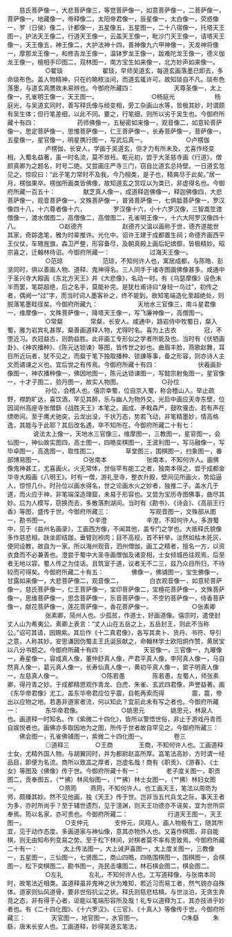 <!-- { "loadSidebar": true } -->
　　慈氏菩萨像一，大悲菩萨像三，等觉菩萨像一，如意菩萨像一，二菩萨像一，菩萨像一，地藏像一，帝释像二，太阳帝君像一，辰星像一，太白像一，荧惑像一，罗（日侯）像二，计都像一，五星像五，五星图一，二十八宿像一，托塔天王图一，护法天王像二，行道天王像一，云盖天王像一，毗沙门天王像一，请塔天王像一，天王像五，神王像二，大护法神十四，善神像九六甲神像一，天龙神将像一，摩那龙王像一，和修吉龙王像一，温钵罗龙王像一，跋难陀龙王像一，德义伽龙王像一，檀相手印图二，双林图一，南方宝生如来像一，北方妙声如来像一。
　　
　　　　○翟琰
　　
　　　　翟琰，早师吴道玄，每道玄画落墨已即去，多命琰布色。盖人物精神，只在约略秾淡间，而道玄辄许可。故知琰自不凡。琰布色落墨，与道玄真赝故未易辨也。今御府所藏四：
　　
　　　　天尊圣像一，太上像一，孔雀明王像一，天王图一。
　　
　　
　　　　○杨庭光
　　
　　　　杨庭光，与吴道玄同时，善写释氏像与经变相，旁工杂画山水等，皆极其妙，时谓颇有吴生体；但行笔差细，以此不同。要之，行笔细，则所以劣于吴生也。今御府所藏十有四：
　　
　　　　药师佛像一，五秘密如来像一，观音像二，如意轮菩萨像一，思定菩萨像一，思惟菩萨像一，仁王菩萨像一，长寿菩萨像一，菩萨像一，五星像一，星官像一，明星携行图一，写武后真一。
　　
　　　　○卢楞伽
　　
　　　　卢楞伽，长安人，学画于吴道玄，但才力有所未及。尤喜作经变相，入蜀名益著，虽一时名流，莫不敛衽。乾元初，尝于大圣慈寺画《行道》，僧颜真卿为之题名，时号二绝。又尝画庄严寺三门，窃自比道玄总持壁。一日道玄忽见之，惊叹曰：“此子笔力常时不及我，今乃相类，是子也，精爽尽于此矣。”居一月，楞伽果卒。楞伽所画类皆佛像，故知道玄之赏叹以为类已，非虚得名也。今御府所藏一百五十：
　　
　　献芝真人像一，成道释迦佛像一，释迦佛像四，大悲菩萨像一，观音菩萨像一，文殊菩萨像一，普贤菩萨像一，七俱胝菩萨像一，罗汉像四十八，十六尊者像十六，
　　
　　罗汉像十六，小十六罗汉像，三智嵩笠渡僧像一，渡水僧图二，高僧像二，高僧图二，孔雀明王像一，十六大阿罗汉像四十八。
　　
　　　　○赵德齐
　　
　　　　赵德齐父温以画称于世，德齐遂能世其家，奇踪逸笔，雅为时辈推许。光化中。诏许王建于成都置生祠；命德齐画西平王仪仗，车辂旌旗，森卫严整，形容备尽，及朝真殿上画后妃嫔御，皆极精妙。昭宗喜之，迁翰林待诏。今御府所藏一：
　　
　　　　过海天王像一。
　　
　　　　○范琼
　　
　　　　范琼，不知何许人也，寓居成都，与陈皓、彭坚同时，俱以善画人物、道释、鬼神得名。三人同手于诸寺图画佛像甚多。咸通中于圣兴寺大殿画《东北方天王》并《大悲像》，名动一时。有《乌瑟摩像》设色未半而罢，笔踪超绝，后之名手，莫能补完。是犹杜甫诗曰“身轻一鸟过”，初传之者，偶阙一“过”字，而当时词人墨客补之，终不能到。故知笔端造化至超绝处，则脱落笔墨畦径矣。今御府所藏九：
　　
　　　　天地水三官像三，南斗星君像一，维摩像一，文殊菩萨像一，降塔天王像一，写飞廉神像一，高僧图一。
　　
　　　　○常粲
　　
　　常粲，长安人。咸通中，路岩侍中牧蜀日，粲入蜀，雅为岩宾礼甚厚。粲善画道释人物，尤得时名。喜为上古衣
　　
　　冠，不堕近习。衣冠益古，则韵益胜。此非画工专形似之学者所能及也。当时有《伏牺画卦》、《神农播种》、《陈元达锁谏》等图，皆传世之妙也。曲眉丰脸，燕歌赵舞，耳目所近玩者，犹不见之，而粲于笔下独取播种、锁諌等事，备之形容，则亦诗人主文而谲谏之义也。宜后世之有传焉。今御府所藏十有四：
　　
　　　　伏羲画卦像图一，神农播种像一，佛因地图一，陈元达锁谏图一，写懿宗射兔图一，星官像一，十才子图二，验丹图一，故实人物图。
　　
　　　　○孙位
　　
　　　　孙位，会稽人也。僖宗幸蜀，位自京入蜀，称会稽山人。举止疏野，襟韵旷达，喜饮酒，罕见其醉，乐与幽人为物外交。光启中画应天寺东壁，位因润州高座寺张僧繇《战胜天王》本笔之。画成、矛戟森严，鼓吹戛击，若有声在缥缈间。至于鹰犬驰突，云龙出没，千状万态，势若飞动，非笔精墨妙，情高格逸，其能与于此耶？其后改名遇，卒不知所在。今御府所藏二十有七：
　　
　　说法太上像一，天地水三官像三，维摩图一，三教图一，星官图一，会仙图一，神仙故实图四，高士图一，四皓奕棋图一，王波利图一，写马融像一，写毕卓图一，高逸图一，取性图二，
　　
　　草堂图三，围棋图一，扫象图一，番部博易图一。
　　
　　　　○张南本
　　
　　　　张南本，不知何许人。画佛像鬼神甚工，尤喜画火。火无常体，世俗罕有能工之者，独南本得之。尝于成都金华寺大殿画《八明王》。时有一僧，游礼至寺，整衣升殿，壁间见所画火，势焰逼人，惊怛几仆。时孙位以画水得名，世之论画水火之妙者，独推二子。盖水几于道，而火应于神，非笔端深造理窟，未易于形容也。又尝为宝历寺图佛事，曲尽其妙。后为人模写，窃换而去，多散落荆湖间。当时有《勘书》、《诗会》、《高丽王行香》等图，盛传于世。今御府所藏三：
　　
　　　　写观音图一，文殊部从图一，勘书图一。
　　
　　　　○辛澄
　　
　　　　辛澄，不知何许人。多游蜀中，见于《益州名画录》，工画西方像，不闻其他，盖专门之学也。大抵释氏貌像多作慈悲相，趺坐即结跏，垂臂则袒肉；目不高视，首不轩举，淡然如枯木死灰，便同设教，故自为一家。所以海州观音，泗州僧伽，画工之精者，擅名一方，以资衣食而不必兼善也。澄尝于蜀中大圣寺画僧伽及诸变相，士女倾城邑往观焉，后至者无地以容。蜀人传之为佳话。且筑室于道，议者无不二三，兹乃众目所归，不待较而可得矣。今御府所藏二十有五：
　　
　　佛像一，佛铺图一，宝生佛像一，甘露如来像一，大悲菩萨像二，观音像二，
　　
　　白衣观音像一，如意轮菩萨像一，慈氏菩萨像一，仁王菩萨像一，宝印菩萨像二，宝檀花菩萨像一，文殊菩萨像一，思维菩萨像一，思念菩萨像一，乐音菩萨像一，不空钓菩萨像一，侍香菩萨像一，献花菩萨像一，莲花菩萨像一，香花菩萨像一。
　　
　　　　○张素卿
　　
　　　　张素卿，简州人也。少孤贫，作道士，好画道像。僖宗时，遣使封丈人山为希夷公。素卿上表言：“丈人山在五岳之上，五岳封王，则此不当称公。”诏可其请，因赐紫。其后作《十二真君像》，各写其卖卜、货丹、书符、导引之意，人称其妙。安思谦因伪蜀主王氏诞辰献之，命翰林学士欧阳炯作赞，黄居宝以八分书题之。今御府所藏十有四：
　　
　　　　天官像一，三官像一，九曜像一，寿星像一，容成真人像，董仲舒真人像，严君平真人像，李阿真人像一，马自然真人像一，葛元真人像一，长寿仙真人像一，黄初平真人像一，窦子明真人像一，左慈真人像一。
　　
　　　　○陈若愚
　　
　　陈若愚，左蜀人，师张素卿，得丹青之妙。于成都精思观作青龙、白虎、朱雀、玄武四君像，声誉益著。画《东华帝君像》尤工。盖东华帝君应位乎震，自乾再索而得
　　
　　震，震，帝出以应物之地。若愚非道家者流，何以知此？宜前此未有写之者也。今御府所藏一：
　　　　东华帝君像。
　　
　　　　○姚思元
　　　　姚思元，林泉人也。画道释一时知名。作《紫微二十四化》，皆所以警悟世俗，非止于游戏丹青而自娱悦者也。画佛亦多取因地为之图，所传于世者故自罕见之。今御府所藏三：
　　佛会图一，孔雀佛铺图一，紫微二十四化图一。
　　
　　卷三
　　
　　　　◎道释三
　　　　○王商
　　　　王商，不知何许人也。工画道释士女，尤精外国人物。与胡翼同时，并为都尉赵嵓所厚。嵓笔法高妙，方时谓一经品目，即便为名流。商所以致嵓之厚者，岂虚名哉！商有《职贡》、《游春》、《士女》等图及《佛像》传于世。今御府所藏十有一：
　　　　老子度关图一，职贡图二，贡奉图五，（艹拂）林风俗图一，（艹拂）林士女图一，（艹拂）林妇女图一。
　　
　　　　○燕筠
　　燕筠，不知何许人。也工画天王，笔法以周昉为师，颇臻其妙。然不见他画，独《天王》传于世。岂非当五代兵戈之际，事天王者为多，亦时所尚乎？至于辅世遗烈，见于澶渊，则天王功德亦不诬矣，宜为世所崇奉焉。筠以名家，亦可贵也。今御府所藏二：
　　
　　　　行道天王图一，天王图一。
　　
　　　　○支仲元
　　　　支仲元，凤翔人。画人物极有工，随其所宜，见于动作态度。多画道家与神仙像，意其亦物外人也。又喜作棋图，非自能棋，则无由知布列变易之势。至于松下林间，对棋者莫不率有思致焉。今御府所藏二十有一：
　　　　太上传法图一，大上诫尹喜图一，太上度关图一，三教像一，五星图一，三仙图一，七贤图二，商山四皓，四皓围棋图一，围棋图一，会棋图一，松下奕棋图二，勘书图一，尧民击壤图二，林石棋会图二，棋会图二。
　　
　　　　○左礼
　　　　左礼，不知何许人也。工写道释像，与张南本同时，故笔法近相类。盖道释虽非鬼神之状为难知，若近习而易工者，然气貌亦自殊体。道家则仙风道骨，要非世俗抗尘之状。释氏则慈悲枯槁，与世淡泊，无贪生奔竞之态，非有得于心者，讵能以笔端形容所及哉！礼专以道释为工，其亦技进乎妙者也。有《二十四化图》、《十六罗汉》、《三官》、《十真人》等像传于世。今御府所藏三：
　　　　天官图一，地官图一，水官图一。
　　
　　　　○朱繇
　　朱繇，唐末长安人也。工画道释，妙得吴道玄笔法，
　　
